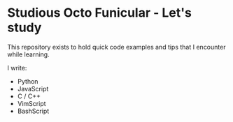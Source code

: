 # Studious Octo Funicular - Let's study

This repository exists to hold quick code examples and tips that I encounter  while learning.


I write:

- Python
- JavaScript
- C / C++
- VimScript
- BashScript
